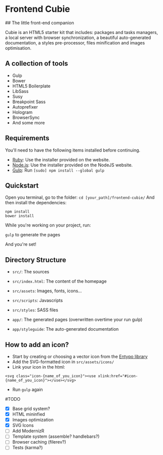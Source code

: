 # Frontend Cubie

## The little front-end companion

Cubie is an HTML5 starter kit that includes: packages and tasks managers, a local server with browser synchronization, a beautiful auto-generated documentation, a styles pre-processor, files minification and images optimisation.

## A collection of tools

* Gulp
* Bower
* HTML5 Boilerplate
* LibSass
* Susy
* Breakpoint Sass
* Autoprefixer
* Hologram
* BrowserSync
* And some more

## Requirements

You'll need to have the following items installed before continuing.

  * [Ruby](https://www.ruby-lang.org/en/documentation/installation/): Use the installer provided on the website.
  * [Node.js](http://nodejs.org): Use the installer provided on the NodeJS website.
  * [Gulp](http://gruntjs.com/): Run `[sudo] npm install --global gulp`

## Quickstart

Open you terminal, go to the folder: `cd [your_path]/frontend-cubie/`
And then install the dependencies:

```
npm install
bower install
```

While you're working on your project, run:

`gulp` to generate the pages

And you're set!


## Directory Structure

* `src/`: The sources
* `src/index.html`: The content of the homepage
* `src/assets`: Images, fonts, icons...
* `src/scripts`: Javascripts
* `src/styles`: SASS files

* `app/`: The generated pages (overwritten overtime your run gulp)
* `app/styleguide`: The auto-generated documentation


## How to add an icon?

* Start by creating or choosing a vector icon from the [Entypo library](http://www.entypo.com/)
* Add the SVG-formatted icon in `src/assets/icons/`
* Link your icon in the html:

```
<svg class="icon-{name_of_you_icon}"><use xlink:href="#icon-{name_of_you_icon}"></use></svg>
```

* Run `gulp` again


#TODO

* [x] Base grid system?
* [x] HTML mininfied
* [x] Images optimization
* [x] SVG Icons 
* [ ] Add ModernizR
* [ ] Template system (assemble? handlebars?)
* [ ] Browser caching (filerev?)
* [ ] Tests (karma?)
